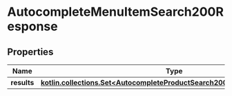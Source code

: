 
# AutocompleteMenuItemSearch200Response

## Properties
| Name | Type | Description | Notes |
| ------------ | ------------- | ------------- | ------------- |
| **results** | [**kotlin.collections.Set&lt;AutocompleteProductSearch200ResponseResultsInner&gt;**](AutocompleteProductSearch200ResponseResultsInner.md) |  |  |



